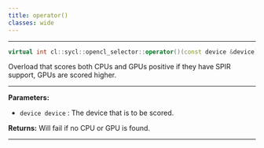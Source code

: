 ```yaml
---
title: operator()
classes: wide
---
```



---

```cpp
virtual int cl::sycl::opencl_selector::operator()(const device &device) const
```


Overload that scores both CPUs and GPUs positive if they have SPIR support, GPUs are scored higher. 


---
**Parameters:**

 - `device device`
: The device that is to be scored. 

**Returns:** Will fail if no CPU or GPU is found. 

---
